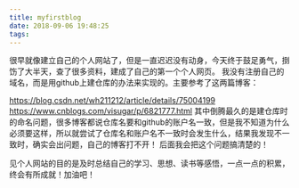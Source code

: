 ```yaml
---
title: myfirstblog
date: 2018-09-06 19:48:25
tags:
---
```

很早就像建立自己的个人网站了，但是一直迟迟没有动身，今天终于鼓足勇气，捯饬了大半天，查了很多资料，建成了自己的第一个个人网页。
我没有注册自己的域名，而是用github上建仓库的办法来实现的。主要参考了这两篇博客：

https://blog.csdn.net/wh211212/article/details/75004199
https://www.cnblogs.com/visugar/p/6821777.html
其中倒腾最久的是建仓库时的命名问题，很多博客都说仓库名要和github的账户名一致，但是我不知道为什么必须要这样，所以就尝试了仓库名和账户名不一致时会发生什么，结果我发现不一致时，确实会出问题，自己的博客打不开！
后面我会把这个问题搞清楚的！

见个人网站的目的是及时总结自己的学习、思想、读书等感悟，一点一点的积累，终会有所成就！加油吧！
